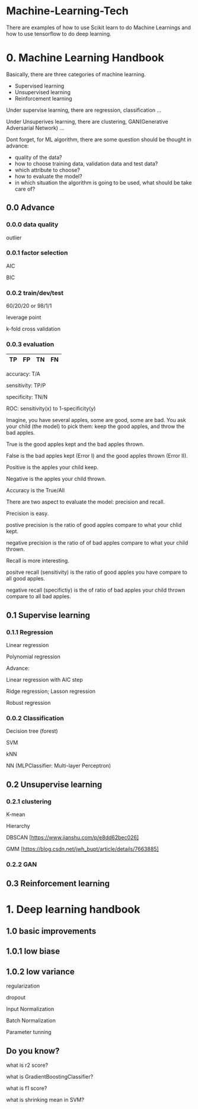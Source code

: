 # Machine-Learning-Tech
There are examples of how to use Scikit learn to do Machine Learnings and how to use tensorflow to do deep learning.


# 0. Machine Learning Handbook
Basically, there are three categories of machine learning.

* Supervised learning
* Unsupervised learning
* Reinforcement learning

Under supervise learning, there are regression, classification ...

Under Unsuperives learning, there are clustering, GAN(Generative Adversarial Network) ...


Dont forget, for ML algorithm, there are some question should be thought in advance:

* quality of the data?
* how to choose training data, validation data and test data?
* which attribute to choose?
* how to evaluate the model?
* in which situation the algorithm is going to be used, what should be take care of?

## 0.0 Advance

### 0.0.0 data quality
outlier

### 0.0.1 factor selection
AIC

BIC


### 0.0.2 train/dev/test
60/20/20 or 98/1/1

leverage point

k-fold cross validation

### 0.0.3 evaluation

| TP | FP | TN | FN |
| ---- | ---- | ---- | ---- | 

accuracy: T/A

sensitivity: TP/P

specificity: TN/N

ROC: sensitivity(x) to 1-specificity(y)

Imagine, you have several apples, some are good, some are bad. You ask your child (the model) to pick them: keep the good apples, and throw the bad apples. 

True is the good apples kept and the bad apples thrown.

False is the bad apples kept (Error I) and the good apples thrown (Error II).

Positive is the apples your child keep.

Negative is the apples your child thrown.

Accuracy is the True/All

There are two aspect to evaluate the model: precision and recall.

Precision is easy.

postive precision is the ratio of good apples compare to what your chlid kept.

negative precision is the ratio of of bad apples compare to what your child thrown.

Recall is more interesting.

positve recall (sensitivity) is the ratio of good apples you have compare to all good apples. 

negative recall (specifictiy) is the of ratio of bad apples your child thrown compare to all bad apples. 




## 0.1 Supervise learning

### 0.1.1 Regression
Linear regression

Polynomial regression

Advance:

Linear regression with AIC step

Ridge regression; Lasson regression

Robust regression

### 0.0.2 Classification
Decision tree (forest)

SVM

kNN

NN (MLPClassifier: Multi-layer Perceptron)

## 0.2 Unsupervise learning

### 0.2.1 clustering
K-mean

Hierarchy

DBSCAN [https://www.jianshu.com/p/e8dd62bec026]

GMM [https://blog.csdn.net/jwh_bupt/article/details/7663885]

### 0.2.2 GAN

## 0.3 Reinforcement learning


# 1. Deep learning handbook


## 1.0 basic improvements

## 1.0.1 low biase

## 1.0.2 low variance

regularization

dropout

Input Normalization

Batch Normalization

Parameter tunning



## Do you know?
 
what is r2 score?

what is GradientBoostingClassifier?

what is f1 score?

what is shrinking mean in SVM?


 